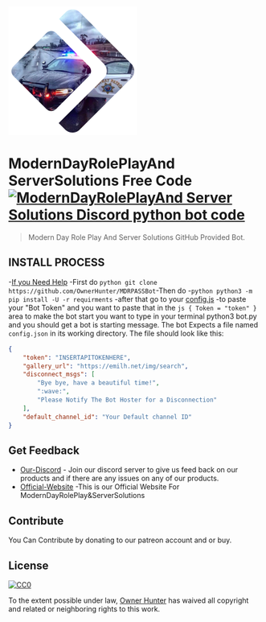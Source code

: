 <img src="copcar.png" align="center" />

# ModernDayRolePlayAnd ServerSolutions Free Code [![ModernDayRolePlayAnd Server Solutions Discord python bot code](https://cdn.rawgit.com/sindresorhus/awesome/d7305f38d29fed78fa85652e3a63e154dd8e8829/media/badge.svg)](https://discordapp.com/invite/J7qXTMP)
> Modern Day Role Play And Server Solutions GitHub Provided Bot.

## INSTALL PROCESS
-[If you Need Help](https://discordapp.com/invite/J7qXTMP) -First do ```python
git clone https://github.com/OwnerHunter/MDRPASSBot```-Then do -```python
python3 -m pip install -U -r requirments``` -after that go to your [config.js](https://github.com/OwnerHunter/MDRPASSBot/config.js) -to paste your "Bot Token" and you want to paste that in the ```js
{
Token = "token"
}``` area to make the bot start you want to type in your terminal python3 bot.py and you should get a bot is starting message.
The bot Expects a file named `config.json` in its working directory. The file should look like this:
```json
{
    "token": "INSERTAPITOKENHERE",
    "gallery_url": "https://emilh.net/img/search",
    "disconnect_msgs": [
        "Bye bye, have a beautiful time!",
        ":wave:",
        "Please Notify The Bot Hoster for a Disconnection"
    ],
    "default_channel_id": "Your Default channel ID"
}
```
## Get Feedback

- [Our-Discord](https://discordapp.com/invite/J7qXTMP) - Join our discord server to give us feed back on our products and if there are any issues on any of our products.
- [Official-Website](https://sites.google.com/view/moderndayrpand-serversolutions) -This is our Official Website For ModernDayRolePlay&ServerSolutions 

## Contribute
You Can Contribute by donating to our patreon account and or buy.

## License

[![CC0](https://licensebuttons.net/p/zero/1.0/88x31.png)](https://creativecommons.org/publicdomain/zero/1.0/)

To the extent possible under law, [Owner Hunter](http://mts.io) has waived all copyright and related or neighboring rights to this work.
